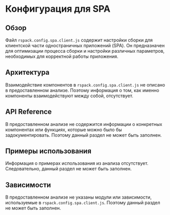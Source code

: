 # Конфигурация для SPA

## Обзор
Файл `rspack.config.spa.client.js` содержит настройки сборки для клиентской части одностраничных приложений (SPA). Он предназначен для оптимизации процесса сборки и настройки различных параметров, необходимых для корректной работы приложения.

## Архитектура
Взаимодействие компонентов в `rspack.config.spa.client.js` не описано в предоставленном анализе. Поэтому информация о том, как именно компоненты взаимодействуют между собой, отсутствует.

## API Reference
В предоставленном анализе не содержится информации о конкретных компонентах или функциях, которые можно было бы задокументировать. Поэтому данный раздел не может быть заполнен.

## Примеры использования
Информация о примерах использования из анализа отсутствует. Следовательно, данный раздел не может быть заполнен.

## Зависимости
В предоставленном анализе не указаны модули или зависимости, используемые в `rspack.config.spa.client.js`. Поэтому данный раздел не может быть заполнен.